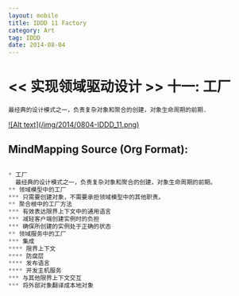 ```yaml
---
layout: mobile
title: IDDD 11 Factory
category: Art
tag: IDDD
date: 2014-08-04
---
```


<< 实现领域驱动设计 >> 十一: 工厂
=====================

	最经典的设计模式之一，负责复杂对象和聚合的创建，对象生命周期的前期. 
	

<a href="/img/2014/0804-IDDD_11.png" target="_blank">
![Alt text](/img/2014/0804-IDDD_11.png)
</a>

MindMapping Source (Org Format):
------------------
```php

* 工厂
  最经典的设计模式之一，负责复杂对象和聚合的创建，对象生命周期的前期。
** 领域模型中的工厂
*** 只需要创建对象，不需要承担领域模型中的其他职责。
** 聚合根中的工厂方法
*** 有效表达限界上下文中的通用语言
*** 减轻客户端创建实例时的负担
*** 确保所创建的实例处于正确的状态
** 领域服务中的工厂
*** 集成
**** 限界上下文
**** 防腐层
**** 发布语言
**** 开发主机服务
*** 与其他限界上下文交互
*** 将外部对象翻译成本地对象


```
